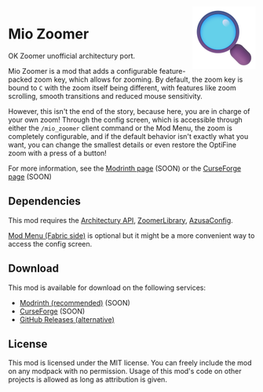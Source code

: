 <img src="./common/src/main/resources/icon.png" align="right" width="128px" alt="Mio Zoomer icon"/>

# Mio Zoomer

OK Zoomer unofficial architectury port.

Mio Zoomer is a mod that adds a configurable feature-packed zoom key, which allows for zooming. By default, the zoom key is bound to `C` with the zoom itself being different, with features like zoom scrolling, smooth transitions and reduced mouse sensitivity.

However, this isn't the end of the story, because here, you are in charge of your own zoom! Through the config screen, which is accessible through either the `/mio_zoomer` client command or the Mod Menu, the zoom is completely configurable, and if the default behavior isn't exactly what you want, you can change the smallest details or even restore the OptiFine zoom with a press of a button!

For more information, see the [Modrinth page](https://modrinth.com/mod/mio-zoomer) (SOON) or the [CurseForge page](https://www.curseforge.com/minecraft/mc-mods/mio-zoomer) (SOON)

## Dependencies

This mod requires the [Architectury API](https://modrinth.com/mod/architectury-api), [ZoomerLibrary](https://modrinth.com/mod/zoomerlibrary), [AzusaConfig]().

[Mod Menu (Fabric side)](https://modrinth.com/mod/modmenu) is optional but it might be a more convenient way to access the config screen.

## Download

This mod is available for download on the following services:

- [Modrinth (recommended)](https://modrinth.com/mod/mio-zoomer) (SOON)
- [CurseForge](https://www.curseforge.com/minecraft/mc-mods/mio-zoomer) (SOON)
- [GitHub Releases (alternative)](https://github.com/ThinkingStudios/MioZoomer/releases)

## License

This mod is licensed under the MIT license. You can freely include the mod on any modpack with no permission. Usage of this mod's code on other projects is allowed as long as attribution is given.
